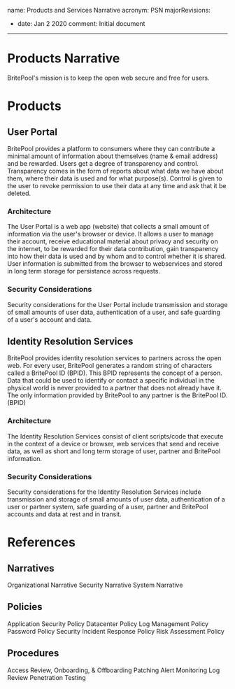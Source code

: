 name: Products and Services Narrative
acronym: PSN
majorRevisions:
  - date: Jan 2 2020
    comment: Initial document
---

# Products Narrative

BritePool's mission is to keep the open web secure and free for users.

# Products

## User Portal

BritePool provides a platform to consumers where they can contribute a minimal amount of information about themselves (name & email address) and be rewarded.  Users get a degree of transparency and control. Transparency comes in the form of reports about what data we have about them, where their data is used and for what purpose(s). Control is given to the user to revoke permission to use their data at any time and ask that it be deleted.

### Architecture

The User Portal is a web app (website) that collects a small amount of information via the user's browser or device.  It allows a user to manage their account, receive educational material about privacy and security on the internet, to be rewarded for their data contribution, gain transparency into how their data is used and by whom and to control whether it is shared.  User information is submitted from the browser to webservices and stored in long term storage for persistance across requests.

### Security Considerations

Security considerations for the User Portal include transmission and storage of small amounts of user data, authentication of a user, and safe guarding of a user's account and data.

## Identity Resolution Services

BritePool provides identity resolution services to partners across the open web.  For every user, BritePool generates a random string of characters called a BritePool ID (BPID).  This BPID represents the concept of a person.  Data that could be used to identify or contact a specific individual in the physical world is never provided to a partner that does not already have it.  The only information provided by BritePool to any partner is the BritePool ID. (BPID)

### Architecture

The Identity Resolution Services consist of client scripts/code that execute in the context of a device or browser, web services that send and receive data, as well as short and long term storage of user, partner and BritePool information.

### Security Considerations

Security considerations for the Identity Resolution Services include transmission and storage of small amounts of user data, authentication of a user or partner system, safe guarding of a user, partner and BritePool accounts and data at rest and in transit.

# References

## Narratives

Organizational Narrative
Security Narrative
System Narrative

## Policies

Application Security Policy
Datacenter Policy
Log Management Policy
Password Policy
Security Incident Response Policy
Risk Assessment Policy

## Procedures

Access Review, Onboarding, & Offboarding
Patching
Alert Monitoring
Log Review
Penetration Testing